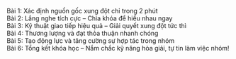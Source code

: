 Bài 1: Xác định nguồn gốc xung đột chỉ trong 2 phút  
Bài 2: Lắng nghe tích cực – Chìa khóa để hiểu nhau ngay  
Bài 3: Kỹ thuật giao tiếp hiệu quả – Giải quyết xung đột tức thì  
Bài 4: Thương lượng và đạt thỏa thuận nhanh chóng  
Bài 5: Tạo động lực và tăng cường sự hợp tác trong nhóm  
Bài 6: Tổng kết khóa học – Nắm chắc kỹ năng hòa giải, tự tin làm việc nhóm!